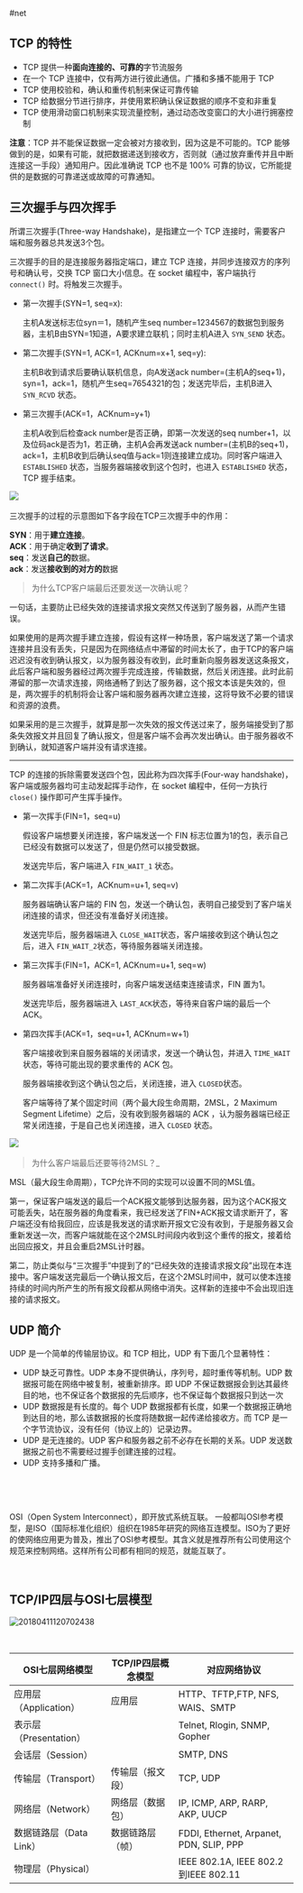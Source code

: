 #net

## TCP 的特性

- TCP 提供一种**面向连接的、可靠的**字节流服务
- 在一个 TCP 连接中，仅有两方进行彼此通信。广播和多播不能用于 TCP
- TCP 使用校验和，确认和重传机制来保证可靠传输
- TCP 给数据分节进行排序，并使用累积确认保证数据的顺序不变和非重复
- TCP 使用滑动窗口机制来实现流量控制，通过动态改变窗口的大小进行拥塞控制

**注意**：TCP 并不能保证数据一定会被对方接收到，因为这是不可能的。TCP 能够做到的是，如果有可能，就把数据递送到接收方，否则就（通过放弃重传并且中断连接这一手段）通知用户。因此准确说 TCP 也不是 100% 可靠的协议，它所能提供的是数据的可靠递送或故障的可靠通知。

## 三次握手与四次挥手

所谓三次握手(Three-way Handshake)，是指建立一个 TCP 连接时，需要客户端和服务器总共发送3个包。

三次握手的目的是连接服务器指定端口，建立 TCP 连接，并同步连接双方的序列号和确认号，交换 TCP 窗口大小信息。在 socket 编程中，客户端执行 `connect()`​ 时。将触发三次握手。

- 第一次握手(SYN=1, seq=x):

  主机A发送标志位syn＝1，随机产生seq number=1234567的数据包到服务器，主机B由SYN=1知道，A要求建立联机；同时主机A进入 `SYN_SEND`​ 状态。
- 第二次握手(SYN=1, ACK=1, ACKnum=x+1, seq=y):

  主机B收到请求后要确认联机信息，向A发送ack number=(主机A的seq+1)，syn=1，ack=1，随机产生seq=7654321的包；发送完毕后，主机B进入 `SYN_RCVD`​ 状态。
- 第三次握手(ACK=1，ACKnum=y+1)

  主机A收到后检查ack number是否正确，即第一次发送的seq number+1，以及位码ack是否为1，若正确，主机A会再发送ack number=(主机B的seq+1)，ack=1，主机B收到后确认seq值与ack=1则连接建立成功。同时客户端进入 `ESTABLISHED`​ 状态，当服务器端接收到这个包时，也进入 `ESTABLISHED`​ 状态，TCP 握手结束。

![](image-20230217161858104-20230610173813-9hu65o7.png)​

三次握手的过程的示意图如下各字段在TCP三次握手中的作用：

**SYN**：用于**建立连接**。  
**ACK**：用于确定**收到了请求**。  
**seq**：发送**自己的**数据。  
**ack**：发送**接收到的对方的**数据

> 为什么TCP客户端最后还要发送一次确认呢？

一句话，主要防止已经失效的连接请求报文突然又传送到了服务器，从而产生错误。

如果使用的是两次握手建立连接，假设有这样一种场景，客户端发送了第一个请求连接并且没有丢失，只是因为在网络结点中滞留的时间太长了，由于TCP的客户端迟迟没有收到确认报文，以为服务器没有收到，此时重新向服务器发送这条报文，此后客户端和服务器经过两次握手完成连接，传输数据，然后关闭连接。此时此前滞留的那一次请求连接，网络通畅了到达了服务器，这个报文本该是失效的，但是，两次握手的机制将会让客户端和服务器再次建立连接，这将导致不必要的错误和资源的浪费。

如果采用的是三次握手，就算是那一次失效的报文传送过来了，服务端接受到了那条失效报文并且回复了确认报文，但是客户端不会再次发出确认。由于服务器收不到确认，就知道客户端并没有请求连接。

---

TCP 的连接的拆除需要发送四个包，因此称为四次挥手(Four-way handshake)，客户端或服务器均可主动发起挥手动作，在 socket 编程中，任何一方执行 `close()`​ 操作即可产生挥手操作。

- 第一次挥手(FIN=1，seq=u)

  假设客户端想要关闭连接，客户端发送一个 FIN 标志位置为1的包，表示自己已经没有数据可以发送了，但是仍然可以接受数据。

  发送完毕后，客户端进入 `FIN_WAIT_1`​ 状态。
- 第二次挥手(ACK=1，ACKnum=u+1, seq=v)

  服务器端确认客户端的 FIN 包，发送一个确认包，表明自己接受到了客户端关闭连接的请求，但还没有准备好关闭连接。

  发送完毕后，服务器端进入 `CLOSE_WAIT`​ 状态，客户端接收到这个确认包之后，进入 `FIN_WAIT_2`​ 状态，等待服务器端关闭连接。
- 第三次挥手(FIN=1，ACK=1, ACKnum=u+1, seq=w)

  服务器端准备好关闭连接时，向客户端发送结束连接请求，FIN 置为1。

  发送完毕后，服务器端进入 `LAST_ACK`​ 状态，等待来自客户端的最后一个ACK。
- 第四次挥手(ACK=1，seq=u+1, ACKnum=w+1)

  客户端接收到来自服务器端的关闭请求，发送一个确认包，并进入 `TIME_WAIT`​状态，等待可能出现的要求重传的 ACK 包。

  服务器端接收到这个确认包之后，关闭连接，进入 `CLOSED`​ 状态。

  客户端等待了某个固定时间（两个最大段生命周期，2MSL，2 Maximum Segment Lifetime）之后，没有收到服务器端的 ACK ，认为服务器端已经正常关闭连接，于是自己也关闭连接，进入 `CLOSED`​ 状态。

![](image-20230217162106119-20230610173813-gvzu08m.png)​

> 为什么客户端最后还要等待2MSL？_

MSL（最大段生命周期），TCP允许不同的实现可以设置不同的MSL值。

第一，保证客户端发送的最后一个ACK报文能够到达服务器，因为这个ACK报文可能丢失，站在服务器的角度看来，我已经发送了FIN+ACK报文请求断开了，客户端还没有给我回应，应该是我发送的请求断开报文它没有收到，于是服务器又会重新发送一次，而客户端就能在这个2MSL时间段内收到这个重传的报文，接着给出回应报文，并且会重启2MSL计时器。

第二，防止类似与“三次握手”中提到了的“已经失效的连接请求报文段”出现在本连接中。客户端发送完最后一个确认报文后，在这个2MSL时间中，就可以使本连接持续的时间内所产生的所有报文段都从网络中消失。这样新的连接中不会出现旧连接的请求报文。

## UDP 简介

UDP 是一个简单的传输层协议。和 TCP 相比，UDP 有下面几个显著特性：

- UDP 缺乏可靠性。UDP 本身不提供确认，序列号，超时重传等机制。UDP 数据报可能在网络中被复制，被重新排序。即 UDP 不保证数据报会到达其最终目的地，也不保证各个数据报的先后顺序，也不保证每个数据报只到达一次
- UDP 数据报是有长度的。每个 UDP 数据报都有长度，如果一个数据报正确地到达目的地，那么该数据报的长度将随数据一起传递给接收方。而 TCP 是一个字节流协议，没有任何（协议上的）记录边界。
- UDP 是无连接的。UDP 客户和服务器之前不必存在长期的关系。UDP 发送数据报之前也不需要经过握手创建连接的过程。
- UDP 支持多播和广播。

‍

‍

OSI（Open System Interconnect），即开放式系统互联。  一般都叫OSI参考模型，是ISO（国际标准化组织）组织在1985年研究的网络互连模型。ISO为了更好的使网络应用更为普及，推出了OSI参考模型。其含义就是推荐所有公司使用这个规范来控制网络。这样所有公司都有相同的规范，就能互联了。

‍

## TCP/IP四层与OSI七层模型

![20180411120702438](20180411120702438-20230807133407-mz5c9mh.png)​

‍

|OSI七层网络模型|TCP/IP四层概念模型|对应网络协议|
| -------------------------| -----------------------------------------------| -----------------------------------------|
|应用层（Application）|应用层<br />|HTTP、TFTP,FTP, NFS, WAIS、SMTP|
|表示层（Presentation）||Telnet, Rlogin, SNMP, Gopher|
|会话层（Session）||SMTP, DNS|
|传输层（Transport）|传输层（报文段）|TCP, UDP|
|网络层（Network）|网络层（数据包）|IP, ICMP, ARP, RARP, AKP, UUCP|
|数据链路层（Data Link）|数据链路层（帧）<br />|FDDI, Ethernet, Arpanet, PDN, SLIP, PPP|
|物理层（Physical）||IEEE 802.1A, IEEE 802.2到IEEE 802.11|

‍
